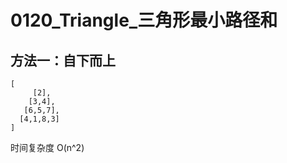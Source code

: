 # 0120_Triangle_三角形最小路径和

## 方法一：自下而上



```
[
     [2],
    [3,4],
   [6,5,7],
  [4,1,8,3]
]
```

时间复杂度 O(n^2)
